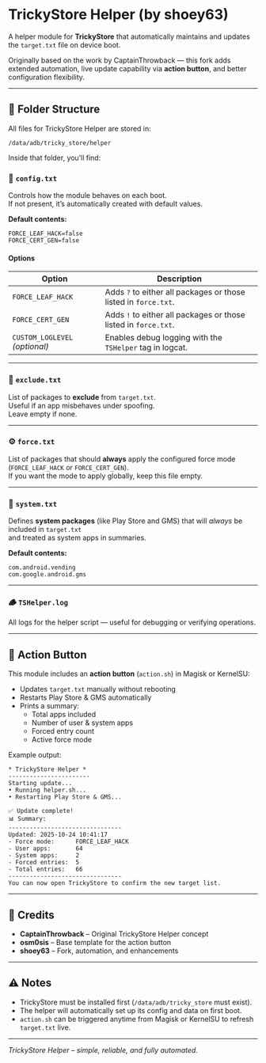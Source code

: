 # TrickyStore Helper (by shoey63)

A helper module for **TrickyStore** that automatically maintains and updates the `target.txt` file on device boot.

Originally based on the work by CaptainThrowback — this fork adds extended automation, live update capability via **action button**, and better configuration flexibility.

---

## 📂 Folder Structure

All files for TrickyStore Helper are stored in:

```
/data/adb/tricky_store/helper
```

Inside that folder, you’ll find:

### 🧩 `config.txt`

Controls how the module behaves on each boot.  
If not present, it’s automatically created with default values.

**Default contents:**
```
FORCE_LEAF_HACK=false
FORCE_CERT_GEN=false
```

#### Options

| Option | Description |
|---------|-------------|
| `FORCE_LEAF_HACK` | Adds `?` to either all packages or those listed in `force.txt`. |
| `FORCE_CERT_GEN`  | Adds `!` to either all packages or those listed in `force.txt`. |
| `CUSTOM_LOGLEVEL` *(optional)* | Enables debug logging with the `TSHelper` tag in logcat. |

---

### 📄 `exclude.txt`

List of packages to **exclude** from `target.txt`.  
Useful if an app misbehaves under spoofing.  
Leave empty if none.

---

### ⚙️ `force.txt`

List of packages that should **always** apply the configured force mode  
(`FORCE_LEAF_HACK` or `FORCE_CERT_GEN`).  
If you want the mode to apply globally, keep this file empty.

---

### 🧱 `system.txt`

Defines **system packages** (like Play Store and GMS) that will *always* be included in `target.txt`  
and treated as system apps in summaries.

**Default contents:**
```
com.android.vending
com.google.android.gms
```

---

### 🪵 `TSHelper.log`

All logs for the helper script — useful for debugging or verifying operations.

---

## 🚀 Action Button

This module includes an **action button** (`action.sh`) in Magisk or KernelSU:

- Updates `target.txt` manually without rebooting  
- Restarts Play Store & GMS automatically  
- Prints a summary:
  - Total apps included
  - Number of user & system apps
  - Forced entry count
  - Active force mode

Example output:

```
* TrickyStore Helper *
-----------------------
Starting update...
• Running helper.sh...
• Restarting Play Store & GMS...

✅ Update complete!
📊 Summary:
--------------------------------
Updated: 2025-10-24 10:41:17
- Force mode:      FORCE_LEAF_HACK
- User apps:       64
- System apps:     2
- Forced entries:  5
- Total entries:   66
--------------------------------
You can now open TrickyStore to confirm the new target list.
```

---

## 🧩 Credits

- **CaptainThrowback** – Original TrickyStore Helper concept  
- **osm0sis** – Base template for the action button  
- **shoey63** – Fork, automation, and enhancements

---

## ⚠️ Notes

- TrickyStore must be installed first (`/data/adb/tricky_store` must exist).  
- The helper will automatically set up its config and data on first boot.  
- `action.sh` can be triggered anytime from Magisk or KernelSU to refresh `target.txt` live.

---

*TrickyStore Helper – simple, reliable, and fully automated.*
